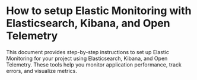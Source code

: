 # How to setup Elastic Monitoring with Elasticsearch, Kibana, and Open Telemetry

This document provides step-by-step instructions to set up Elastic Monitoring for your project using Elasticsearch, Kibana, and Open Telemetry. These tools help you monitor application performance, track errors, and visualize metrics.

